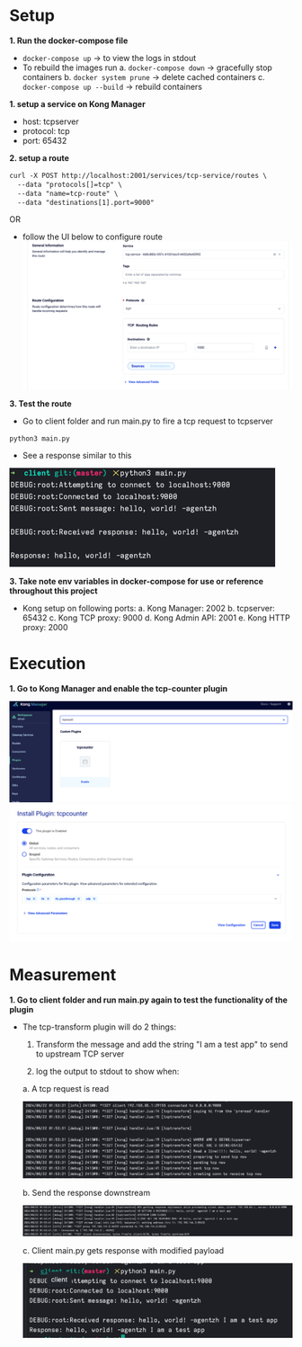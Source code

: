 # Setup
__1. Run the docker-compose file__
- `docker-compose up` -> to view the logs in stdout
- To rebuild the images run
  a. `docker-compose down` -> gracefully stop containers
  b. `docker system prune` -> delete cached containers
  c. `docker-compose up --build` -> rebuild containers

__1. setup a service on Kong Manager__
- host: tcpserver
- protocol: tcp
- port: 65432

__2. setup a route__
```
curl -X POST http://localhost:2001/services/tcp-service/routes \
  --data "protocols[]=tcp" \
  --data "name=tcp-route" \
  --data "destinations[1].port=9000"
```

OR

- follow the UI below to configure route
![](/img/ss_route.png)

__3. Test the route__
- Go to client folder and run main.py to fire a tcp request to tcpserver
```
python3 main.py
```
- See a response similar to this

![](/img/client_resp_no_plugin.png)

__3. Take note env variables in docker-compose for use or reference throughout this project__
- Kong setup on following ports:
  a. Kong Manager: 2002
  b. tcpserver: 65432
  c. Kong TCP proxy: 9000
  d. Kong Admin API: 2001
  e. Kong HTTP proxy: 2000

# Execution
__1. Go to Kong Manager and enable the tcp-counter plugin__

![](/img/enable-tcpcounter.png)
![](/img/plugin-conf.png)

# Measurement
__1. Go to client folder and run main.py again to test the functionality of the plugin__
- The tcp-transform plugin will do 2 things:

  1. Transform the message and add the string "I am a test app" to send to upstream TCP server

  2. log the output to stdout to show when:

    a. A tcp request is read

    ![](/img/read_tcp.png)

    b. Send the response downstream

    ![](/img/get_resp_send_downstream.png)

    c. Client main.py gets response with modified payload

    ![](/img/client_resp.png)
